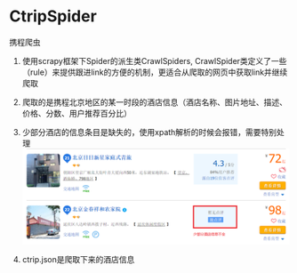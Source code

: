 # CtripSpider
携程爬虫

1. 使用scrapy框架下Spider的派生类CrawlSpiders, CrawlSpider类定义了一些（rule）来提供跟进link的方便的机制，更适合从爬取的网页中获取link并继续爬取

2. 爬取的是携程北京地区的某一时段的酒店信息（酒店名称、图片地址、描述、价格、分数、用户推荐百分比）

3. 少部分酒店的信息条目是缺失的，使用xpath解析的时候会报错，需要特别处理
![图片](/img/show.png)

4. ctrip.json是爬取下来的酒店信息

